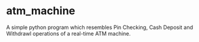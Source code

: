 # atm_machine
A simple python program which resembles Pin Checking, Cash Deposit and Withdrawl operations of a real-time ATM machine.
